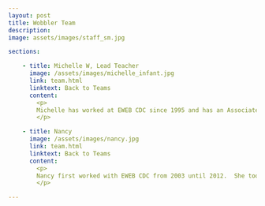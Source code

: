 ```yaml
---
layout: post
title: Wobbler Team
description: 
image: assets/images/staff_sm.jpg

sections:

    - title: Michelle W, Lead Teacher
      image: /assets/images/michelle_infant.jpg
      link: team.html
      linktext: Back to Teams
      content:
        <p>
        Michelle has worked at EWEB CDC since 1995 and has an Associates of Arts Degree in Early Childhood Education from Lane Community College﻿. She is married to her wonderful husband David and has a son, Tyler, who loves all sports. Her favorite activities are bowling and shopping.
        </p>

    - title: Nancy
      image: /assets/images/nancy.jpg
      link: team.html
      linktext: Back to Teams
      content:
        <p>
        Nancy first worked with EWEB CDC from 2003 until 2012.  She took a break of a few years, and returned to work as a Teacher in our Toddler class in April of 2017. We are happy that she is back with us!  She has over 28 years experience working with children of all ages.  Nancy has her Associates of Arts Degree in Early Childhood Education from Lane Community College﻿.  In her spare time, Nancy loves to sew, play table games with her friends, do crafts, play with her dog and spend time with her four grown sons.﻿﻿
        </p>

---
```

